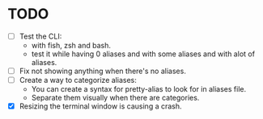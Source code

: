 # TODO

- [ ] Test the CLI:
    - with fish, zsh and bash.
    - test it while having 0 aliases and with some aliases and with alot of aliases.
- [ ] Fix not showing anything when there's no aliases.
- [ ] Create a way to categorize aliases:
    - You can create a syntax for pretty-alias to look for in aliases file.
    - Separate them visually when there are categories.
- [x] Resizing the terminal window is causing a crash.

